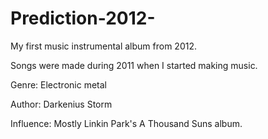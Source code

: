 # Prediction-2012-
My first music instrumental album from 2012.

Songs were made during 2011 when I started making music.

Genre: Electronic metal

Author: Darkenius Storm

Influence: Mostly Linkin Park's A Thousand Suns album.
